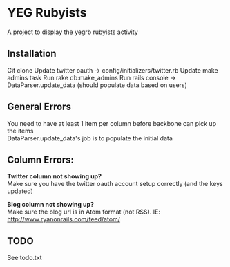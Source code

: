 YEG Rubyists
===========
A project to display the yegrb rubyists activity

Installation
--------
Git clone
Update twitter oauth -> config/initializers/twitter.rb
Update make admins task
Run rake db:make_admins
Run rails console -> DataParser.update_data (should populate data based on users)

General Errors
--------
You need to have at least 1 item per column before backbone can pick up the items  
DataParser.update_data's job is to populate the initial data

Column Errors:
--------
**Twitter column not showing up?**  
Make sure you have the twitter oauth account setup correctly (and the keys updated)

**Blog column not showing up?**  
Make sure the blog url is in Atom format (not RSS). IE: http://www.ryanonrails.com/feed/atom/

TODO
--------
See todo.txt